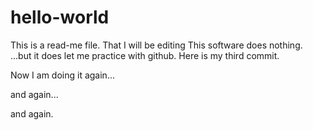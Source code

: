 # hello-world
This is a read-me file.
That I will be editing
This software does nothing.
...but it does let me practice with github.
Here is my third commit.

Now I am doing it again...

and again...

and again.
